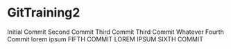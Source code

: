 # GitTraining2

Initial Commit
Second Commit
Third Commit
Third Commit Whatever
Fourth Commit lorem ipsum
FIFTH COMMIT LOREM IPSUM
SIXTH COMMIT